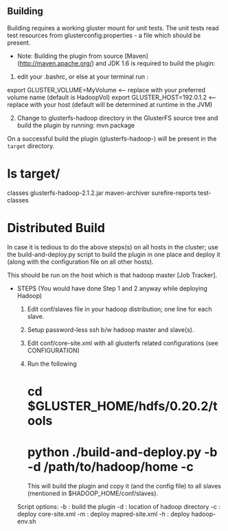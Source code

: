 ## Building ##

Building requires a working gluster mount for unit tests.  The unit tests read test resources from glusterconfig.properties - a file which should be present.

* Note: Building the plugin from source [Maven] (http://maven.apache.org/) and JDK  1.6 is required to build the plugin:

1) edit your .bashrc, or else at your terminal run : 

export GLUSTER_VOLUME=MyVolume <-- replace with your preferred volume name (default is HadoopVol)
export GLUSTER_HOST=192.0.1.2 <-- replace with your host (default will be determined at runtime in the JVM)

2) Change to glusterfs-hadoop directory in the GlusterFS source tree and build the plugin by running: 
   mvn package

  On a successful build the plugin (glusterfs-hadoop-<version>) will be present in the `target` directory.

  # ls target/
  classes  glusterfs-hadoop-2.1.2.jar maven-archiver  surefire-reports  test-classes

# Distributed Build #

 In case it is tedious to do the above steps(s) on all hosts in the cluster; use the build-and-deploy.py script to build the plugin in one place and deploy it (along with the configuration file on all other hosts).

  This should be run on the host which is that hadoop master [Job Tracker].

* STEPS (You would have done Step 1 and 2 anyway while deploying Hadoop)

  1. Edit conf/slaves file in your hadoop distribution; one line for each slave.
  2. Setup password-less ssh b/w hadoop master and slave(s).
  3. Edit conf/core-site.xml with all glusterfs related configurations (see CONFIGURATION)
  4. Run the following
     # cd $GLUSTER_HOME/hdfs/0.20.2/tools
     # python ./build-and-deploy.py -b -d /path/to/hadoop/home -c

     This will build the plugin and copy it (and the config file) to all slaves (mentioned in $HADOOP_HOME/conf/slaves).

   Script options:
     -b : build the plugin
     -d : location of hadoop directory
     -c : deploy core-site.xml
     -m : deploy mapred-site.xml
     -h : deploy hadoop-env.sh